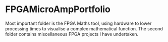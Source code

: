 # FPGAMicroAmpPortfolio
Most important folder is the FPGA Maths tool, using hardware to lower processing times to visualise a complex mathematical function.
The second folder contains miscellaneous FPGA projects I have undertaken.
